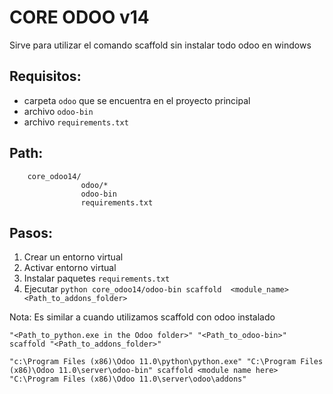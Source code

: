 # CORE ODOO v14

Sirve para utilizar el comando scaffold sin instalar todo odoo en windows

## **Requisitos:**

- carpeta `odoo` que se encuentra en el proyecto principal
- archivo `odoo-bin`
- archivo `requirements.txt`

## **Path:**
```
    core_odoo14/
                odoo/*
                odoo-bin
                requirements.txt
```
## **Pasos:**

1. Crear un entorno virtual
2. Activar entorno virtual
3. Instalar paquetes `requirements.txt`
4. Ejecutar `python core_odoo14/odoo-bin scaffold  <module_name> <Path_to_addons_folder>`

Nota: Es similar a cuando utilizamos scaffold con odoo instalado
```
"<Path_to_python.exe in the Odoo folder>" "<Path_to_odoo-bin>" scaffold "<Path_to_addons_folder>"

"c:\Program Files (x86)\Odoo 11.0\python\python.exe" "C:\Program Files (x86)\Odoo 11.0\server\odoo-bin" scaffold <module name here> "C:\Program Files (x86)\Odoo 11.0\server\odoo\addons"
```


